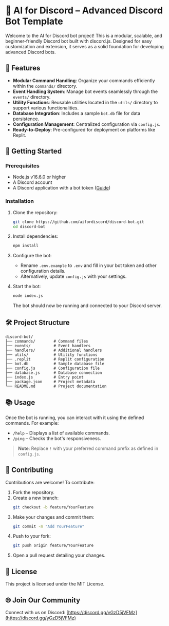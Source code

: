 # 🤖 AI for Discord – Advanced Discord Bot Template

Welcome to the AI for Discord bot project! This is a modular, scalable, and beginner-friendly Discord bot built with discord.js. Designed for easy customization and extension, it serves as a solid foundation for developing advanced Discord bots.

## 🌟 Features

- **Modular Command Handling**: Organize your commands efficiently within the `commands/` directory.
- **Event Handling System**: Manage bot events seamlessly through the `events/` directory.
- **Utility Functions**: Reusable utilities located in the `utils/` directory to support various functionalities.
- **Database Integration**: Includes a sample `bot.db` file for data persistence.
- **Configuration Management**: Centralized configuration via `config.js`.
- **Ready-to-Deploy**: Pre-configured for deployment on platforms like Replit.

## 🚀 Getting Started

### Prerequisites

- Node.js v16.6.0 or higher
- A Discord account
- A Discord application with a bot token ([Guide](https://discordjs.guide/preparations/setting-up-a-bot-application.html))

### Installation

1. Clone the repository:
   ```bash
   git clone https://github.com/aifordiscord/discord-bot.git
   cd discord-bot
   ```

2. Install dependencies:
   ```bash
   npm install
   ```

3. Configure the bot:
   - Rename `.env.example` to `.env` and fill in your bot token and other configuration details.
   - Alternatively, update `config.js` with your settings.

4. Start the bot:
   ```bash
   node index.js
   ```
   The bot should now be running and connected to your Discord server.

## 🛠️ Project Structure

```
discord-bot/
├── commands/        # Command files
├── events/          # Event handlers
├── handlers/        # Additional handlers
├── utils/           # Utility functions
├── .replit          # Replit configuration
├── bot.db           # Sample database file
├── config.js        # Configuration file
├── database.js      # Database connection
├── index.js         # Entry point
├── package.json     # Project metadata
└── README.md        # Project documentation
```

## 📚 Usage

Once the bot is running, you can interact with it using the defined commands. For example:

- `/help` – Displays a list of available commands.
- `/ping` – Checks the bot's responsiveness.

> **Note**: Replace `!` with your preferred command prefix as defined in `config.js`.

## 🤝 Contributing

Contributions are welcome! To contribute:

1. Fork the repository.
2. Create a new branch:
   ```bash
   git checkout -b feature/YourFeature
   ```
3. Make your changes and commit them:
   ```bash
   git commit -m "Add YourFeature"
   ```
4. Push to your fork:
   ```bash
   git push origin feature/YourFeature
   ```
5. Open a pull request detailing your changes.

## 📄 License

This project is licensed under the MIT License.

## 🌐 Join Our Community

Connect with us on Discord: [https://discord.gg/yGzD5jVFMz](https://discord.gg/yGzD5jVFMz)
